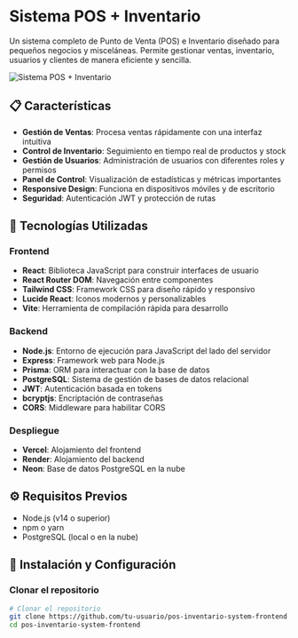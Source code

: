 # Sistema POS + Inventario

Un sistema completo de Punto de Venta (POS) e Inventario diseñado para pequeños negocios y misceláneas. Permite gestionar ventas, inventario, usuarios y clientes de manera eficiente y sencilla.

![Sistema POS + Inventario](https://via.placeholder.com/800x400?text=Sistema+POS+%2B+Inventario)

## 📋 Características

- **Gestión de Ventas**: Procesa ventas rápidamente con una interfaz intuitiva
- **Control de Inventario**: Seguimiento en tiempo real de productos y stock
- **Gestión de Usuarios**: Administración de usuarios con diferentes roles y permisos
- **Panel de Control**: Visualización de estadísticas y métricas importantes
- **Responsive Design**: Funciona en dispositivos móviles y de escritorio
- **Seguridad**: Autenticación JWT y protección de rutas

## 🚀 Tecnologías Utilizadas

### Frontend
- **React**: Biblioteca JavaScript para construir interfaces de usuario
- **React Router DOM**: Navegación entre componentes
- **Tailwind CSS**: Framework CSS para diseño rápido y responsivo
- **Lucide React**: Iconos modernos y personalizables
- **Vite**: Herramienta de compilación rápida para desarrollo

### Backend
- **Node.js**: Entorno de ejecución para JavaScript del lado del servidor
- **Express**: Framework web para Node.js
- **Prisma**: ORM para interactuar con la base de datos
- **PostgreSQL**: Sistema de gestión de bases de datos relacional
- **JWT**: Autenticación basada en tokens
- **bcryptjs**: Encriptación de contraseñas
- **CORS**: Middleware para habilitar CORS

### Despliegue
- **Vercel**: Alojamiento del frontend
- **Render**: Alojamiento del backend
- **Neon**: Base de datos PostgreSQL en la nube

## ⚙️ Requisitos Previos

- Node.js (v14 o superior)
- npm o yarn
- PostgreSQL (local o en la nube)

## 🔧 Instalación y Configuración

### Clonar el repositorio

```bash
# Clonar el repositorio
git clone https://github.com/tu-usuario/pos-inventario-system-frontend.git
cd pos-inventario-system-frontend
